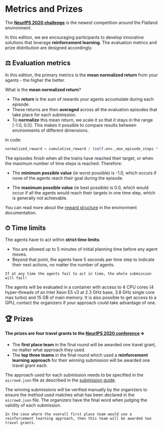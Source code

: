 Metrics and Prizes
==================

The **[NeurIPS 2020 challenge](https://www.aicrowd.com/challenges/neurips-2020-flatland-challenge/)** is the newest competition around the Flatland environment.

In this edition, we are encouraging participants to develop innovative solutions that leverage **reinforcement learning**. The evaluation metrics and prize distribution are designed accordingly.


⚖ Evaluation metrics
---

In this edition, the primary metrics is the **mean normalized return** from your agents - the higher the better.

What is the **mean normalized return**?

- The **return** is the sum of rewards your agents accumulate during each episode.
- These returns are then **averaged** across all the evaluation episodes that take place for each submission.
- To **normalize** this mean return, we scale it so that it stays in the range [-1.0, 0.0]. This makes it possible to compare results between environments of different dimensions. 

In code:

```python
normalized_reward = cumulative_reward / (self.env._max_episode_steps * self.env.get_num_agents())
```

The episodes finish when all the trains have reached their target, or when the maximum number of time steps is reached. Therefore:

- The **minimum possible value** (ie worst possible) is -1.0, which occurs if none of the agents reach their goal during the episode.

- The **maximum possible value** (ie best possible) is 0.0, which would occur if all the agents would reach their targets in one time step, which is generally not achievable.

You can read more about the [reward structure](env) in the environment documentation.

⏱ Time limits
---

The agents have to act within **strict time limits**:
 
- You are allowed up to 5 minutes of initial planning time before any agent moves.
- Beyond that point, the agents have 5 seconds per time step to indicate their next actions, no matter the number of agents.

```{warning}
If at any time the agents fail to act in time, the whole submission will fail!
```

The agents will be evaluated in a container with access to 4 CPU cores (4 hyper-threads of an Intel Xeon E5 v3 at 2.3 GHz base, 3.8 GHz single core max turbo) and 15 GB of main memory. It is also possible to get access to a GPU, contact the organizers if your approach could take advantage of one.

🏆 Prizes
---

**The prizes are four travel grants to the [NeurIPS 2020 conference](http://neurips.cc/Conferences/2020/) ✈️**

- The **first place team** in the final round will be awarded one travel grant, no matter what approach they used.
- The **top three teams** in the final round which used a **reinforcement learning approach** for their winning submission will be awarded one travel grant each.

The approach used for each submission needs to be specified in the `aicrowd.json` file as described in the [submission guide](../getting-started/first-submission). 

The winning submissions will be verified manually by the organizers to ensure the method used matches what has been declared in the `aicrowd.json` file. The organizers have the final word when judging the validity of each submission.

```{note}
In the case where the overall first place team would use a reinforcement learning approach, then this team will be awarded two travel grants.
```